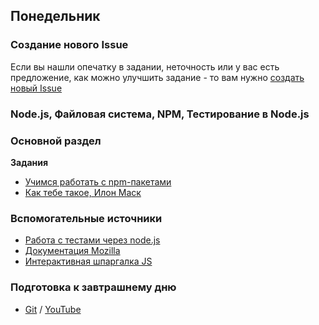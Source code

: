 ## Понедельник

### Создание нового Issue

Если вы нашли опечатку в задании, неточность или у вас есть предложение, как можно улучшить задание - то вам нужно [создать новый Issue](https://github.com/Elbrus-Bootcamp/online-phase-1/blob/master/resources/new-issue.md)

### Node.js, Файловая система, NPM, Тестирование в Node.js

### Основной раздел

**Задания**
- [Учимся работать с npm-пакетами](../../../../p1-random-profile-generator)
- [Как тебе такое, Илон Маск](../../../../p1-node-expedition)
<!-- 
- [Поиск слов в файле](../../../../words-in-a-file-challenge)


### Дополнительный раздел

**Задания**
- [Бистро Берни](../../../../algorithms-and-oo-checkpoint-challenge)
- [Labyrinth](../../../../labyrinth-challenge)
-->

### Вспомогательные источники

- [Работа с тестами через node.js](https://github.com/Elbrus-Bootcamp/manuals/blob/master/jasmine.md)
- [Документация Mozilla](https://developer.mozilla.org/ru/docs/Web/JavaScript)
- [Интерактивная шпаргалка JS](https://htmlcheatsheet.com/js)

### Подготовка к завтрашнему дню  
- [Git](https://github.com/Elbrus-Bootcamp/short-squeeze-phase-1/tree/master/week-1/array-methods) / [YouTube](https://youtu.be/U6AFDICVQq4) 
